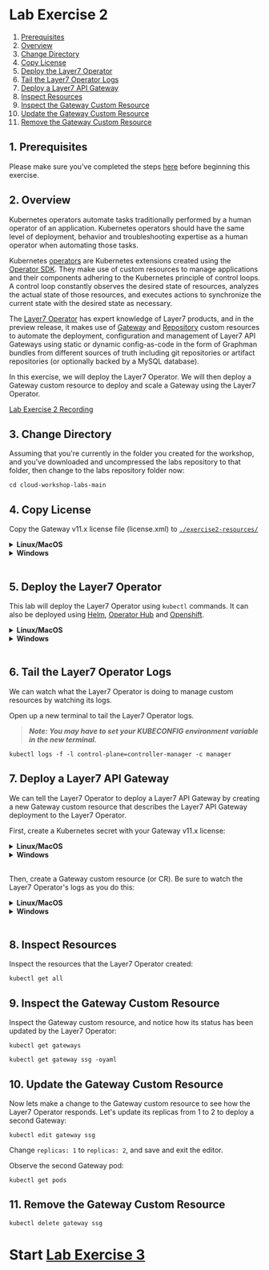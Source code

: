# Lab Exercise 2

1. [Prerequisites](#1-prerequisites)
1. [Overview](#2-overview)
1. [Change Directory](#3-change-directory)
1. [Copy License](#4-copy-license)
1. [Deploy the Layer7 Operator](#5-deploy-the-layer7-operator)
1. [Tail the Layer7 Operator Logs](#6-tail-the-layer7-operator-logs)
1. [Deploy a Layer7 API Gateway](#7-deploy-a-layer7-api-gateway)
1. [Inspect Resources](#8-inspect-resourcesw)
1. [Inspect the Gateway Custom Resource](#9-inspect-the-gateway-custom-resource)
1. [Update the Gateway Custom Resource](#10-update-the-gateway-custom-resource)
1. [Remove the Gateway Custom Resource](#11-remove-the-gateway-custom-resource)

## 1. Prerequisites

Please make sure you've completed the steps [here](./readme.md) before beginning this exercise.

## 2. Overview

Kubernetes operators automate tasks traditionally performed by a human operator of an application. Kubernetes operators should have the same level of deployment, behavior and troubleshooting expertise as a human operator when automating those tasks.

Kubernetes [operators](https://kubernetes.io/docs/concepts/extend-kubernetes/operator/) are Kubernetes extensions created using the [Operator SDK](https://github.com/operator-framework/operator-sdk). They make use of custom resources to manage applications and their components adhering to the Kubernetes principle of control loops. A control loop constantly observes the desired state of resources, analyzes the actual state of those resources, and executes actions to synchronize the current state with the desired state as necessary.

The [Layer7 Operator](https://github.com/CAAPIM/layer7-operator/wiki/Getting-Started) has expert knowledge of Layer7 products, and in the preview release, it makes use of [Gateway](https://github.com/CAAPIM/layer7-operator/wiki/Gateway-Custom-Resource) and [Repository](https://github.com/CAAPIM/layer7-operator/wiki/Repository-Custom-Resource) custom resources to automate the deployment, configuration and management of Layer7 API Gateways using static or dynamic config-as-code in the form of Graphman bundles from different sources of truth including git repositories or artifact repositories (or optionally backed by a MySQL database).

In this exercise, we will deploy the Layer7 Operator. We will then deploy a Gateway custom resource to deploy and scale a Gateway using the Layer7 Operator.

[Lab Exercise 2 Recording](https://youtu.be/grVKTUTavA8)

## 3. Change Directory

Assuming that you're currently in the folder you created for the workshop, and you've downloaded and uncompressed the labs repository to that folder, then change to the labs repository folder now:

```
cd cloud-workshop-labs-main
```

## 4. Copy License

Copy the Gateway v11.x license file (license.xml) to [`./exercise2-resources/`](./exercise2-resources/)

<details>
  <summary><b>Linux/MacOS</b></summary>

  ```
  cp ../license.xml ./exercise2-resources
  ```
</details>
<details>
  <summary><b>Windows</b></summary>

  ```
  copy ..\license.xml .\exercise2-resources
  ```
</details>
<br/>

## 5. Deploy the Layer7 Operator

This lab will deploy the Layer7 Operator using `kubectl` commands. It can also be deployed using [Helm](https://github.com/CAAPIM/layer7-operator/tree/main/charts/layer7-operator), [Operator Hub](https://operatorhub.io/operator/layer7-operator) and [Openshift](https://docs.openshift.com/container-platform/4.15/operators/understanding/olm-understanding-operatorhub.html).

<details>
  <summary><b>Linux/MacOS</b></summary>

  ```
  kubectl apply -f ./layer7-operator/rbac.yaml
  ```
  ```
  kubectl apply -f ./layer7-operator/operator.yaml
  ```
</details>
<details>
  <summary><b>Windows</b></summary>

  ```
  kubectl apply -f layer7-operator\rbac.yaml
  ```
  ```  
  kubectl apply -f layer7-operator\operator.yaml
  ```
</details>
<br/>

## 6. Tail the Layer7 Operator Logs

We can watch what the Layer7 Operator is doing to manage custom resources by watching its logs.

Open up a new terminal to tail the Layer7 Operator logs.

> _**Note: You may have to set your KUBECONFIG environment variable in the new terminal.**_

```
kubectl logs -f -l control-plane=controller-manager -c manager
```

## 7. Deploy a Layer7 API Gateway

We can tell the Layer7 Operator to deploy a Layer7 API Gateway by creating a new Gateway custom resource that describes the Layer7 API Gateway deployment to the Layer7 Operator.

First, create a Kubernetes secret with your Gateway v11.x license:
<details>
  <summary><b>Linux/MacOS</b></summary>

  ```
  kubectl create secret generic gateway-license --from-file=./exercise2-resources/license.xml
  ```
</details>
<details>
  <summary><b>Windows</b></summary>

  ```
  kubectl create secret generic gateway-license --from-file=exercise2-resources\license.xml
  ```
</details>
<br/>

Then, create a Gateway custom resource (or CR). Be sure to watch the Layer7 Operator's logs as you do this:
<details>
  <summary><b>Linux/MacOS</b></summary>

  ```
  kubectl apply -f ./exercise2-resources/gateway.yaml
  ```
</details>
<details>
  <summary><b>Windows</b></summary>

  ```
  kubectl apply -f exercise2-resources\gateway.yaml
  ```
</details>
<br/>

## 8. Inspect Resources

Inspect the resources that the Layer7 Operator created:

```
kubectl get all
```

## 9. Inspect the Gateway Custom Resource

Inspect the Gateway custom resource, and notice how its status has been updated by the Layer7 Operator:

```
kubectl get gateways
```
```
kubectl get gateway ssg -oyaml
```

## 10. Update the Gateway Custom Resource

Now lets make a change to the Gateway custom resource to see how the Layer7 Operator responds. Let's update its replicas from 1 to 2 to deploy a second Gateway:

```
kubectl edit gateway ssg
```
Change `replicas: 1` to `replicas: 2`, and save and exit the editor.

Observe the second Gateway pod:
```
kubectl get pods
```

## 11. Remove the Gateway Custom Resource

```
kubectl delete gateway ssg
```

# Start [Lab Exercise 3](./lab-exercise3.md)
